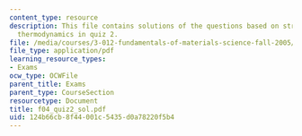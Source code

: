 ```yaml
---
content_type: resource
description: This file contains solutions of the questions based on structure and
  thermodynamics in quiz 2.
file: /media/courses/3-012-fundamentals-of-materials-science-fall-2005/124b66cb8f44001c5435d0a78220f5b4_f04_quiz2_sol.pdf
file_type: application/pdf
learning_resource_types:
- Exams
ocw_type: OCWFile
parent_title: Exams
parent_type: CourseSection
resourcetype: Document
title: f04_quiz2_sol.pdf
uid: 124b66cb-8f44-001c-5435-d0a78220f5b4
---
```

